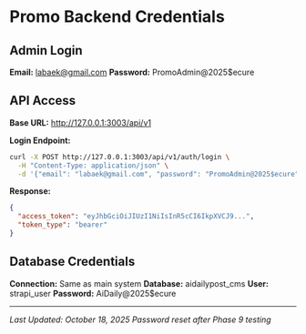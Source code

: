 # Promo Backend Credentials

## Admin Login

**Email:** labaek@gmail.com
**Password:** PromoAdmin@2025$ecure

## API Access

**Base URL:** http://127.0.0.1:3003/api/v1

**Login Endpoint:**
```bash
curl -X POST http://127.0.0.1:3003/api/v1/auth/login \
  -H "Content-Type: application/json" \
  -d '{"email": "labaek@gmail.com", "password": "PromoAdmin@2025$ecure"}'
```

**Response:**
```json
{
  "access_token": "eyJhbGciOiJIUzI1NiIsInR5cCI6IkpXVCJ9...",
  "token_type": "bearer"
}
```

## Database Credentials

**Connection:** Same as main system
**Database:** aidailypost_cms
**User:** strapi_user
**Password:** AiDaily@2025$ecure

---

*Last Updated: October 18, 2025*
*Password reset after Phase 9 testing*
